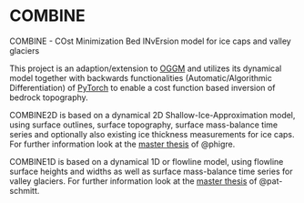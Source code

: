 # COMBINE
COMBINE - COst Minimization Bed INvErsion model for ice caps and valley glaciers

This project is an adaption/extension to [OGGM](https://github.com/OGGM/oggm) and utilizes its dynamical model together with backwards functionalities (Automatic/Algorithmic Differentiation) of [PyTorch](https://pytorch.org/) to enable a cost function based inversion of bedrock topography.

COMBINE2D is based on a dynamical 2D Shallow-Ice-Approximation model, using surface outlines, surface topography, surface mass-balance time series and optionally also existing ice thickness measurements for ice caps. For further information look at the [master thesis](https://diglib.uibk.ac.at/ulbtirolhs/content/titleinfo/3086935/full.pdf) of @phigre.

COMBINE1D is based on a dynamical 1D or flowline model, using flowline surface heights and widths as well as surface mass-balance time series for valley glaciers. For further information look at the [master thesis](https://diglib.uibk.ac.at/ulbtirolhs/content/titleinfo/6139027/full.pdf) of @pat-schmitt.
